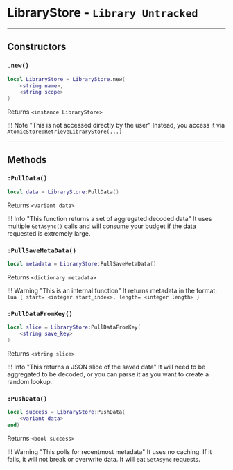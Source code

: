 # LibraryStore - `Library Untracked`
-----------
## Constructors

### `.new()`

```lua
local LibraryStore = LibraryStore.new(
	<string name>, 
	<string scope>
) 
```
Returns `<instance LibraryStore>`

!!! Note "This is not accessed directly by the user"
	Instead, you access it via `AtomicStore:RetrieveLibraryStore(...)`

----------------

## Methods 

### `:PullData()`

```lua
local data = LibraryStore:PullData()
```
Returns `<variant data>`

!!! Info "This function returns a set of aggregated decoded data"
	It uses multiple `GetAsync()` calls and will consume your budget if the data requested is extremely large.

### `:PullSaveMetaData()`

```lua
local metadata = LibraryStore:PullSaveMetaData()
```
Returns `<dictionary metadata>`

!!! Warning "This is an internal function"
	It returns metadata in the format:
	```lua
	{
		start= <integer start_index>,
		length= <integer length>
	}
	```

### `:PullDataFromKey()`

```lua
local slice = LibraryStore:PullDataFromKey(
	<string save_key>
)
```
Returns `<string slice>`

!!! Info "This returns a JSON slice of the saved data"
	It will need to be aggregated to be decoded, or you can parse it as you want to create a random lookup.

### `:PushData()`


```lua
local success = LibraryStore:PushData(
	<variant data>
end)
```
Returns `<bool success>`

!!! Warning "This polls for recentmost metadata"
	It uses no caching. If it fails, it will not break or overwrite data. It will eat `SetAsync` requests.